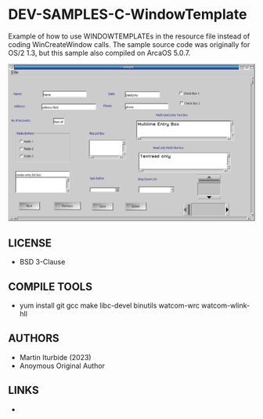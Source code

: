 # DEV-SAMPLES-C-WindowTemplate
Example of how to use WINDOWTEMPLATEs in the resource file instead of coding WinCreateWindow calls.
The sample source code was originally for OS/2 1.3, but this sample also compiled on ArcaOS 5.0.7.

![WindowTemplate ScreenShot](/wiki/WindowTemplate_001.png)

## LICENSE
* BSD 3-Clause

## COMPILE TOOLS
* yum install git gcc make libc-devel binutils watcom-wrc watcom-wlink-hll
 
## AUTHORS
* Martin Iturbide (2023)
* Anoymous Original Author

## LINKS
* 
